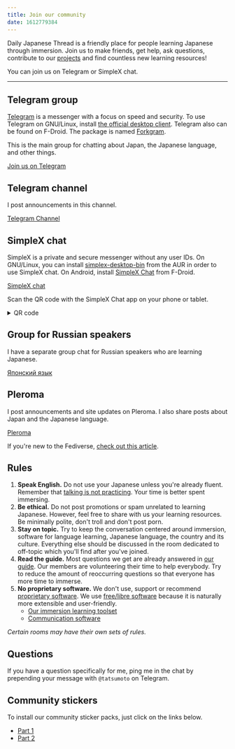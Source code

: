 ```yaml
---
title: Join our community
date: 1612779384
---
```


Daily Japanese Thread is a friendly place
for people learning Japanese through immersion.
Join us to make friends, get help, ask questions,
contribute to our [projects](https://github.com/Ajatt-Tools)
and find countless new learning resources!

You can join us on Telegram or SimpleX chat.

****

## Telegram group

[Telegram](https://telegram.org/)
is a messenger with a focus on speed and security.
To use Telegram on GNU/Linux, install
[the official desktop client](https://archlinux.org/packages/?name=telegram-desktop).
Telegram also can be found on F-Droid.
The package is named [Forkgram](https://f-droid.org/en/packages/org.forkgram.messenger/).

This is the main group for chatting about Japan, the Japanese language, and other things.

<a target="_blank" class="md-button telegram" href="https://t.me/+cEpSHZC_tMI4NDZi">Join us on Telegram</a>

## Telegram channel

I post announcements in this channel.

<a target="_blank" class="md-button telegram" href="https://t.me/ajatt_tools">Telegram Channel</a>

## SimpleX chat

SimpleX is a private and secure messenger without any user IDs.
On GNU/Linux,
you can install
[simplex-desktop-bin](https://aur.archlinux.org/packages/simplex-desktop-bin)
from the AUR in order to use SimpleX chat.
On Android,
install [SimpleX Chat](https://f-droid.org/en/packages/chat.simplex.app/) from F-Droid.

<a target="_blank" class="md-button simplex" href="https://smp10.simplex.im/g#QF5iZ2F69leXiUi8Bwa0h3HSroCTCodfK6DVgyvkQ5c">SimpleX chat</a>

Scan the QR code with the SimpleX Chat app on your phone or tablet.

<details>
<summary>QR code</summary>
<p align="center"><img style="max-height: 50vh;" alt="SimpleX QR" src="img/simplex-chat-link.webp"></p>
</details>

## Group for Russian speakers

I have a separate group chat for Russian speakers who are learning Japanese.

<a target="_blank" class="md-button telegram" href="https://t.me/+QBdRJO7lCKgxMDcy">Японский язык</a>

## Pleroma

I post announcements and site updates on Pleroma.
I also share posts about Japan and the Japanese language.

<a target="_blank" class="md-button pleroma" href="https://freesoftwareextremist.com/tatsumoto?tab=statuses">Pleroma</a>

If you're new to the Fediverse, [check out this article](the-fediverse.html).

## Rules

1) **Speak English.**
Do not use your Japanese unless you're already fluent.
Remember that [talking is not practicing](https://redirect.invidious.io/watch?v=NiTsduRreug&t=352s).
Your time is better spent immersing.
1) **Be ethical.**
Do not post promotions or spam unrelated to learning Japanese.
However, feel free to share with us your learning resources.
Be minimally polite, don't troll and don't post porn.
1) **Stay on topic.**
Try to keep the conversation centered around
immersion, software for language learning,
Japanese language, the country and its culture.
Everything else should be discussed in the room dedicated to off-topic
which you'll find after you've joined.
1) **Read the guide.**
Most questions we get are already answered in [our guide](table-of-contents.html).
Our members are volunteering their time to help everybody.
Try to reduce the amount of reoccurring questions so that everyone has more time to immerse.
1) **No proprietary software.**
We don't use, support or recommend
[proprietary software](https://www.gnu.org/proprietary/proprietary.html).
We use
[free/libre software](https://www.gnu.org/philosophy/free-sw.html)
because it is naturally more extensible and user-friendly.
	* [Our immersion learning toolset](our-immersion-learning-toolset.html)
	* [Communication software](https://web.archive.org/web/20250117045046if_/https://igwiki.lyci.de/wiki/Communication#Synchronous_Communication_(Real_time))

*Certain rooms may have their own sets of rules.*

## Questions

If you have a question specifically for me,
ping me in the chat by prepending your message with
`@tatsumoto` on Telegram.

## Community stickers

To install our community sticker packs,
just click on the links below.

* [Part 1](https://t.me/addstickers/ajatt)
* [Part 2](https://t.me/addstickers/ajatt2)
